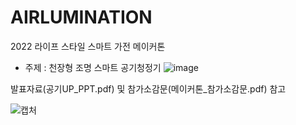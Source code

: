 # AIRLUMINATION
2022 라이프 스타일 스마트 가전 메이커톤

* 주제 : 천장형 조명 스마트 공기청정기
![image](https://github.com/teto-ri/AIRLUMINATION/assets/34530460/11f80b12-722f-45f3-9719-602e117059f2)


발표자료(공기UP_PPT.pdf) 및 참가소감문(메이커톤_참가소감문.pdf) 참고

![캡처](https://github.com/teto-ri/AIRLUMINATION/assets/34530460/29c6f79b-d888-421f-af9b-85f7567bec49)

